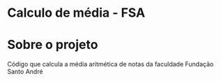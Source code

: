 # Calculo de média - FSA

# Sobre o projeto

Código que calcula a média aritmética de notas da faculdade Fundação Santo André
